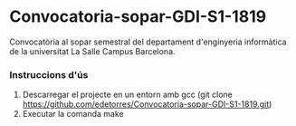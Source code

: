 # Convocatoria-sopar-GDI-S1-1819
Convocatòria al sopar semestral del departament d'enginyeria informàtica de la universitat La Salle Campus Barcelona.

### Instruccions d'ús
1. Descarregar el projecte en un entorn amb gcc (git clone https://github.com/edetorres/Convocatoria-sopar-GDI-S1-1819.git)
2. Executar la comanda make
